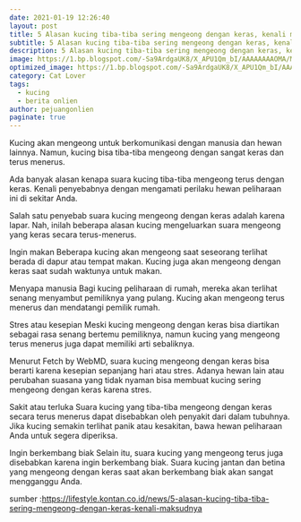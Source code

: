 ```yaml
---
date: 2021-01-19 12:26:40
layout: post
title: 5 Alasan kucing tiba-tiba sering mengeong dengan keras, kenali maksudnya
subtitle: 5 Alasan kucing tiba-tiba sering mengeong dengan keras, kenali maksudnya.
description: 5 Alasan kucing tiba-tiba sering mengeong dengan keras, kenali maksudnya.
image: https://1.bp.blogspot.com/-Sa9ArdgaUK8/X_APU1Qm_bI/AAAAAAAAOMA/MLROrBEk7vsxlFrLfgL97ryVs-A9LKcFQCLcBGAsYHQ/w320-h195/kucing.jpg
optimized_image: https://1.bp.blogspot.com/-Sa9ArdgaUK8/X_APU1Qm_bI/AAAAAAAAOMA/MLROrBEk7vsxlFrLfgL97ryVs-A9LKcFQCLcBGAsYHQ/w320-h195/kucing.jpg
category: Cat Lover
tags:
  - kucing
  - berita onlien
author: pejuangonlien
paginate: true
--- 
```



Kucing akan mengeong untuk berkomunikasi dengan manusia dan hewan lainnya. Namun, kucing bisa tiba-tiba mengeong dengan sangat keras dan terus menerus. 

Ada banyak alasan kenapa suara kucing tiba-tiba mengeong terus dengan keras. Kenali penyebabnya dengan mengamati perilaku hewan peliharaan ini di sekitar Anda.

Salah satu penyebab suara kucing mengeong dengan keras adalah karena lapar. Nah, inilah beberapa alasan kucing mengeluarkan suara mengeong yang keras secara terus-menerus. 

Ingin makan
Beberapa kucing akan mengeong saat seseorang terlihat berada di dapur atau tempat makan. Kucing juga akan mengeong dengan keras saat sudah waktunya untuk makan. 

Menyapa manusia
Bagi kucing peliharaan di rumah, mereka akan terlihat senang menyambut pemiliknya yang pulang. Kucing akan mengeong terus menerus dan mendatangi pemilik rumah. 

Stres atau kesepian
Meski kucing mengeong dengan keras bisa diartikan sebagai rasa senang bertemu pemiliknya, namun kucing yang mengeong terus menerus juga dapat memiliki arti sebaliknya. 

Menurut Fetch by WebMD, suara kucing mengeong dengan keras bisa berarti karena kesepian sepanjang hari atau stres. Adanya hewan lain atau perubahan suasana yang tidak nyaman bisa membuat kucing sering mengeong dengan keras karena stres. 

Sakit atau terluka
Suara kucing yang tiba-tiba mengeong dengan keras secara terus menerus dapat disebabkan oleh penyakit dari dalam tubuhnya. Jika kucing semakin terlihat panik atau kesakitan, bawa hewan peliharaan Anda untuk segera diperiksa. 

Ingin berkembang biak
Selain itu, suara kucing yang mengeong terus juga disebabkan karena ingin berkembang biak. Suara kucing jantan dan betina yang mengeong dengan keras saat akan berkembang biak akan sangat mengganggu Anda. 

sumber :https://lifestyle.kontan.co.id/news/5-alasan-kucing-tiba-tiba-sering-mengeong-dengan-keras-kenali-maksudnya
